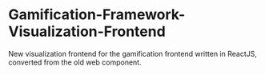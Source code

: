 # Gamification-Framework-Visualization-Frontend
New visualization frontend for the gamification frontend written in ReactJS, converted from the old web component.
